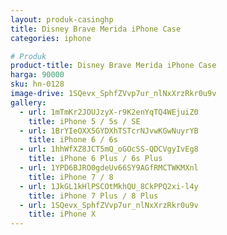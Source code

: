 ```yaml
---
layout: produk-casinghp
title: Disney Brave Merida iPhone Case
categories: iphone

# Produk
product-title: Disney Brave Merida iPhone Case
harga: 90000
sku: hn-0128
image-drive: 1SQevx_SphfZVvp7ur_nlNxXrzRkr0u9v
gallery:
  - url: 1mTmKr2JOUJzyX-r9K2enYqTQ4WEjuiZ0
    title: iPhone 5 / 5s / SE
  - url: 1BrYIeOXX5GYDXhTSTcrNJvwKGwNuyrYB
    title: iPhone 6 / 6s
  - url: 1hhWfXZ8JCT5mQ_oGOcSS-QDCVgyIvEg8
    title: iPhone 6 Plus / 6s Plus
  - url: 1YPD6BJRO0gdeUv66SY9AGfRMCTWKMXnl
    title: iPhone 7 / 8
  - url: 1JkGL1kHlPSCOtMkhQU_8CkPPQ2xi-l4y
    title: iPhone 7 Plus / 8 Plus
  - url: 1SQevx_SphfZVvp7ur_nlNxXrzRkr0u9v
    title: iPhone X
---
```

